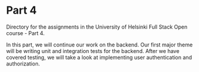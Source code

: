 # Part 4
Directory for the assignments in the University of Helsinki Full Stack Open course - Part 4. 

In this part, we will continue our work on the backend. Our first major theme will be writing unit and integration tests for the backend. After we have covered testing, we will take a look at implementing user authentication and authorization.